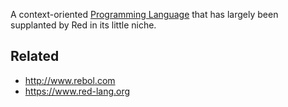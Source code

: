 A context-oriented [Programming Language](Programming%20Language.md) that has largely been supplanted by Red in its little niche.

## Related

* http://www.rebol.com
* https://www.red-lang.org
